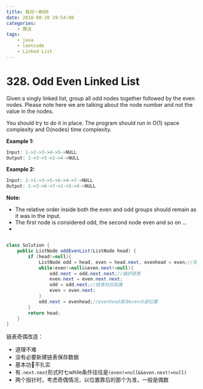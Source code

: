 ```yaml
---
title: 每日一刷60
date: 2018-08-28 19:54:08
categories: 
    - 算法
tags:
    - java
    - leetcode
    - Linked List
---
```

# 328. Odd Even Linked List

Given a singly linked list, group all odd nodes together followed by the even nodes. Please note here we are talking about the node number and not the value in the nodes.

You should try to do it in place. The program should run in O(1) space complexity and O(nodes) time complexity.

**Example 1:**
```js
Input: 1->2->3->4->5->NULL
Output: 1->3->5->2->4->NULL
```
**Example 2:**
```js
Input: 2->1->3->5->6->4->7->NULL
Output: 2->3->6->7->1->5->4->NULL
```
**Note:**
* The relative order inside both the even and odd groups should remain as it was in the input.
* The first node is considered odd, the second node even and so on ...
* 
```java

class Solution {
    public ListNode oddEvenList(ListNode head) {
        if (head!=null){
            ListNode odd = head, even = head.next, evenhead = even;//指针定位
            while(even!=null&&even.next!=null){
                odd.next = odd.next.next;//编织链表
                even.next = even.next.next;
                odd = odd.next;//链表向后拓展
                even = even.next;
            }
            odd.next = evenhead;//evenhead保存even头部位置
        }
        return head;
    }
}
```
链表奇偶改造：
- 道理不难
- 没有必要新建链表保存数据
- 基本功不扎实
- 有`.next.next`形式时七while条件往往是`(even!=null&&even.next!=null)`
- 两个指针时，考虑奇偶情况，以位置靠后的那个为准，一般是偶数
